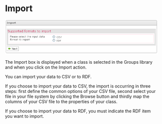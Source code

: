 <!--
parent:
    title: Manage_Groups
author:
    - 'Jérôme Bogaerts'
created_at: '2012-04-12 18:31:07'
updated_at: '2013-03-13 14:01:46'
tags:
    - 'Manage Groups'
-->

Import
======

![](../resources/groups-import.png)

The Import box is displayed when a class is selected in the Groups library and when you click on the Import action.

You can import your data to CSV or to RDF.<br/>

If you choose to import your data to CSV, the import is occurring in three steps: first define the common options of your CSV file, second select your file in your file system by clicking the Browse button and thirdly map the columns of your CSV file to the properties of your class.

If you choose to import your data to RDF, you must indicate the RDF item you want to import.

